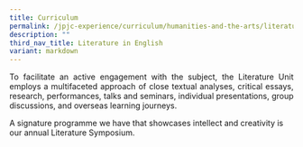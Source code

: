 ```yaml
---
title: Curriculum
permalink: /jpjc-experience/curriculum/humanities-and-the-arts/literature/curriculum/
description: ""
third_nav_title: Literature in English
variant: markdown
---
```

<p align="justify">
To facilitate an active engagement with the subject, the Literature Unit employs a multifaceted approach of close textual analyses, critical essays, research, performances, talks and seminars, individual presentations, group discussions, and overseas learning journeys.</p>

<p>A signature programme we have that showcases intellect and creativity is our annual Literature Symposium.</p>






